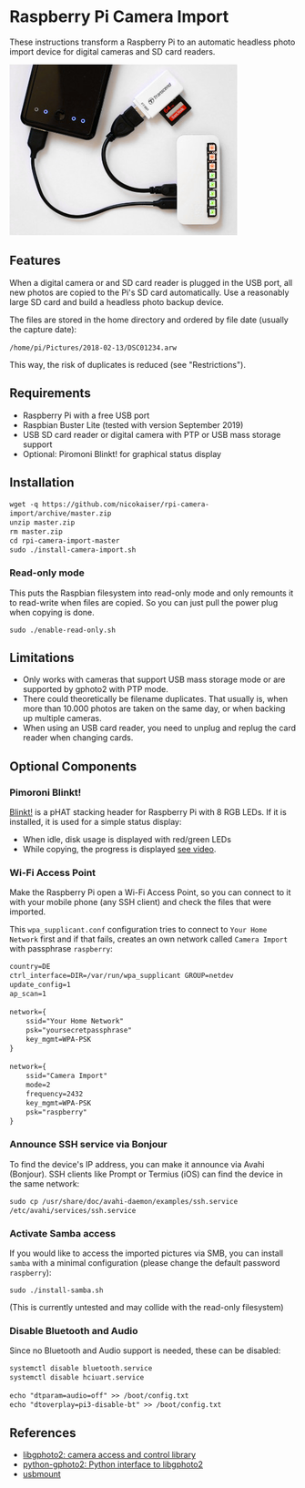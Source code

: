 # Raspberry Pi Camera Import

These instructions transform a Raspberry Pi to an automatic headless photo import device for digital cameras and SD card readers.

![Raspberry Pi Camera Import](preview.jpg)

## Features

When a digital camera or and SD card reader is plugged in the USB port, all new photos are copied to the Pi's SD card automatically. Use a reasonably large SD card and build a headless photo backup device.

The files are stored in the home directory and ordered by file date (usually the capture date):

`/home/pi/Pictures/2018-02-13/DSC01234.arw`

This way, the risk of duplicates is reduced (see "Restrictions").

## Requirements

- Raspberry Pi with a free USB port
- Raspbian Buster Lite (tested with version September 2019)
- USB SD card reader or digital camera with PTP or USB mass storage support
- Optional: Piromoni Blinkt! for graphical status display

## Installation

```
wget -q https://github.com/nicokaiser/rpi-camera-import/archive/master.zip
unzip master.zip
rm master.zip
cd rpi-camera-import-master
sudo ./install-camera-import.sh
```

### Read-only mode

This puts the Raspbian filesystem into read-only mode and only remounts it to read-write when files are copied. So you can just pull the power plug when copying is done.

```
sudo ./enable-read-only.sh
```

## Limitations

- Only works with cameras that support USB mass storage mode or are supported by gphoto2 with PTP mode.
- There could theoretically be filename duplicates. That usually is, when more than 10.000 photos are taken on the same day, or when backing up multiple cameras.
- When using an USB card reader, you need to unplug and replug the card reader when changing cards.

## Optional Components

### Pimoroni Blinkt!

[Blinkt!](https://github.com/pimoroni/blinkt) is a pHAT stacking header for Raspberry Pi with 8 RGB LEDs. If it is installed, it is used for a simple status display:

- When idle, disk usage is displayed with red/green LEDs
- While copying, the progress is displayed [see video](https://www.youtube.com/watch?v=rcr646JgzJ4).

### Wi-Fi Access Point

Make the Raspberry Pi open a Wi-Fi Access Point, so you can connect to it with your mobile phone (any SSH client) and check the files that were imported.

This `wpa_supplicant.conf` configuration tries to connect to `Your Home Network` first and if that fails, creates an own network called `Camera Import` with passphrase `raspberry`:

```
country=DE
ctrl_interface=DIR=/var/run/wpa_supplicant GROUP=netdev
update_config=1
ap_scan=1

network={
    ssid="Your Home Network"
    psk="yoursecretpassphrase"
    key_mgmt=WPA-PSK
}

network={
    ssid="Camera Import"
    mode=2
    frequency=2432
    key_mgmt=WPA-PSK
    psk="raspberry"
}
```

### Announce SSH service via Bonjour

To find the device's IP address, you can make it announce via Avahi (Bonjour). SSH clients like Prompt or Termius (iOS) can find the device in the same network:

```
sudo cp /usr/share/doc/avahi-daemon/examples/ssh.service /etc/avahi/services/ssh.service
```

### Activate Samba access

If you would like to access the imported pictures via SMB, you can install `samba` with a minimal configuration (please change the default password `raspberry`):

```
sudo ./install-samba.sh
```

(This is currently untested and may collide with the read-only filesystem)

### Disable Bluetooth and Audio

Since no Bluetooth and Audio support is needed, these can be disabled:

```
systemctl disable bluetooth.service
systemctl disable hciuart.service

echo "dtparam=audio=off" >> /boot/config.txt
echo "dtoverplay=pi3-disable-bt" >> /boot/config.txt
```

## References

- [libgphoto2: camera access and control library](https://github.com/gphoto/libgphoto2)
- [python-gphoto2: Python interface to libgphoto2](https://github.com/jim-easterbrook/python-gphoto2)
- [usbmount](https://github.com/rbrito/usbmount)
